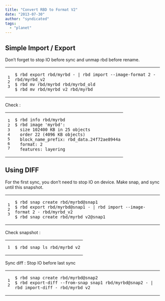```yaml
---
title: "Convert RBD to Format V2"
date: "2013-07-30"
author: "syndicated"
tags: 
  - "planet"
---
```


## Simple Import / Export

Don’t forget to stop IO before sync and unmap rbd before rename.

<table><tbody><tr><td class="gutter"><pre class="line-numbers"><span class="line-number">1</span>
<span class="line-number">2</span>
<span class="line-number">3</span>
</pre></td><td class="code"><pre><code class=""><span class="line">$ rbd export rbd/myrbd - | rbd import --image-format 2 - rbd/myrbd_v2
</span><span class="line">$ rbd mv rbd/myrbd rbd/myrbd_old
</span><span class="line">$ rbd mv rbd/myrbd_v2 rbd/myrbd</span></code></pre></td></tr></tbody></table>

Check :

<table><tbody><tr><td class="gutter"><pre class="line-numbers"><span class="line-number">1</span>
<span class="line-number">2</span>
<span class="line-number">3</span>
<span class="line-number">4</span>
<span class="line-number">5</span>
<span class="line-number">6</span>
<span class="line-number">7</span>
</pre></td><td class="code"><pre><code class=""><span class="line">$ rbd info rbd/myrbd
</span><span class="line">$ rbd image 'myrbd':
</span><span class="line">  size 102400 KB in 25 objects
</span><span class="line">  order 22 (4096 KB objects)
</span><span class="line">  block_name_prefix: rbd_data.24f72ae8944a
</span><span class="line">  format: 2
</span><span class="line">  features: layering</span></code></pre></td></tr></tbody></table>

## Using DIFF

For the first sync, you don’t need to stop IO on device. Make snap, and sync until this snapshot.

<table><tbody><tr><td class="gutter"><pre class="line-numbers"><span class="line-number">1</span>
<span class="line-number">2</span>
<span class="line-number">3</span>
</pre></td><td class="code"><pre><code class=""><span class="line">$ rbd snap create rbd/myrbd@snap1
</span><span class="line">$ rbd export rbd/myrbd@snap1 - | rbd import --image-format 2 - rbd/myrbd_v2
</span><span class="line">$ rbd snap create rbd/myrbd_v2@snap1</span></code></pre></td></tr></tbody></table>

Check snapshot :

<table><tbody><tr><td class="gutter"><pre class="line-numbers"><span class="line-number">1</span>
</pre></td><td class="code"><pre><code class=""><span class="line">$ rbd snap ls rbd/myrbd_v2</span></code></pre></td></tr></tbody></table>

Sync diff : Stop IO before last sync

<table><tbody><tr><td class="gutter"><pre class="line-numbers"><span class="line-number">1</span>
<span class="line-number">2</span>
</pre></td><td class="code"><pre><code class=""><span class="line">$ rbd snap create rbd/myrbd@snap2
</span><span class="line">$ rbd export-diff --from-snap snap1 rbd/myrbd@snap2 - | rbd import-diff - rbd/myrbd_v2</span></code></pre></td></tr></tbody></table>
